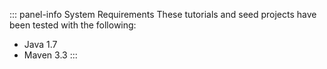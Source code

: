 ::: panel-info System Requirements
These tutorials and seed projects have been tested with the following:

* Java 1.7
* Maven 3.3
:::